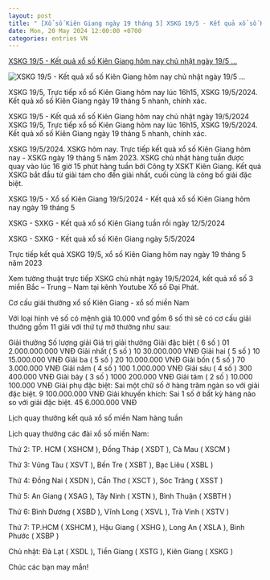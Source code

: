 ```yaml
---
layout: post
title: " [Xổ số Kiên Giang ngày 19 tháng 5] XSKG 19/5 - Kết quả xổ số Kiên Giang hôm nay chủ nhật ngày 19/5 ..."
date: Mon, 20 May 2024 12:00:00 +0700
categories: entries VN
---
```

[XSKG 19/5 - Kết quả xổ số Kiên Giang hôm nay chủ nhật ngày 19/5 ...](https://giaoducthudo.giaoducthoidai.vn/xskg-19-5-ket-qua-xo-so-kien-giang-hom-nay-chu-nhat-ngay-19-5-2024-145191.html)

![XSKG 19/5 - Kết quả xổ số Kiên Giang hôm nay chủ nhật ngày 19/5 ...](https://gdtd.1cdn.vn/thumbs/600x315/2024/05/19/image.voh.com.vn-voh-image-2024-05-18-_xskg-19-5-214049.png)

XSKG 19/5, Trực tiếp xổ số Kiên Giang hôm nay lúc 16h15, XSKG 19/5/2024. Kết quả xổ số Kiên Giang ngày 19 tháng 5 nhanh, chính xác.

XSKG 19/5 - Kết quả xổ số Kiên Giang hôm nay chủ nhật ngày 19/5/2024 XSKG 19/5, Trực tiếp xổ số Kiên Giang hôm nay lúc 16h15, XSKG 19/5/2024. Kết quả xổ số Kiên Giang ngày 19 tháng 5 nhanh, chính xác.

XSKG 19/5/2024. XSKG hôm nay. Trực tiếp kết quả xổ số Kiên Giang hôm nay - XSKG ngày 19 tháng 5 năm 2023. XSKG chủ nhật hàng tuần được quay vào lúc 16 giờ 15 phút hàng tuần bởi Công ty XSKT Kiên Giang. Kết quả XSKG bắt đầu từ giải tám cho đến giải nhất, cuối cùng là công bố giải đặc biệt.

XSKG 19/5 - Xổ số Kiên Giang 19/5/2024 - Kết quả xổ số Kiên Giang hôm nay ngày 19 tháng 5

XSKG - SXKG - Kết quả xổ số Kiên Giang tuần rồi ngày 12/5/2024

XSKG - SXKG - Kết quả xổ số Kiên Giang ngày 5/5/2024

Trực tiếp kết quả XSKG 19/5, xổ số Kiên Giang hôm nay ngày 19 tháng 5 năm 2023

Xem tường thuật trực tiếp XSKG chủ nhật ngày 19/5/2024, kết quả xổ số 3 miền Bắc – Trung – Nam tại kênh Youtube Xổ số Đại Phát.

Cơ cấu giải thưởng xổ số Kiên Giang - xổ số miền Nam

Với loại hình vé số có mệnh giá 10.000 vnđ gồm 6 số thì sẽ có cơ cấu giải thưởng gồm 11 giải với thứ tự mở thưởng như sau:

Giải thưởng Số lượng giải Giá trị giải thưởng Giải đặc biệt ( 6 số ) 01 2.000.000.000 VNĐ Giải nhất ( 5 số ) 10 30.000.000 VNĐ Giải hai ( 5 số ) 10 15.000.000 VNĐ Giải ba ( 5 số ) 20 10.000.000 VNĐ Giải bốn ( 5 số ) 70 3.000.000 VNĐ Giải năm ( 4 số ) 100 1.000.000 VNĐ Giải sáu ( 4 số ) 300 400.000 VNĐ Giải bảy ( 3 số ) 1000 200.000 VNĐ Giải tám ( 2 số ) 10.000 100.000 VNĐ Giải phụ đặc biệt: Sai một chữ số ở hàng trăm ngàn so với giải đặc biệt. 9 100.000.000 VNĐ Giải khuyến khích: Sai 1 số ở bất kỳ hàng nào so với giải đặc biệt. 45 6.000.000 VNĐ

Lịch quay thưởng kết quả xổ số miền Nam hàng tuần

Lịch quay thưởng các đài xổ số miền Nam:

Thứ 2: TP. HCM ( XSHCM ), Đồng Tháp ( XSDT ), Cà Mau ( XSCM )

Thứ 3: Vũng Tàu ( XSVT ), Bến Tre ( XSBT ), Bạc Liêu ( XSBL )

Thứ 4: Đồng Nai ( XSDN ), Cần Thơ ( XSCT ), Sóc Trăng ( XSST )

Thứ 5: An Giang ( XSAG ), Tây Ninh ( XSTN ), Bình Thuận ( XSBTH )

Thứ 6: Bình Dương ( XSBD ), Vĩnh Long ( XSVL ), Trà Vinh ( XSTV )

Thứ 7: TP.HCM ( XSHCM ), Hậu Giang ( XSHG ), Long An ( XSLA ), Bình Phước ( XSBP )

Chủ nhật: Đà Lạt ( XSDL ), Tiền Giang ( XSTG ), Kiên Giang ( XSKG )

Chúc các bạn may mắn!

